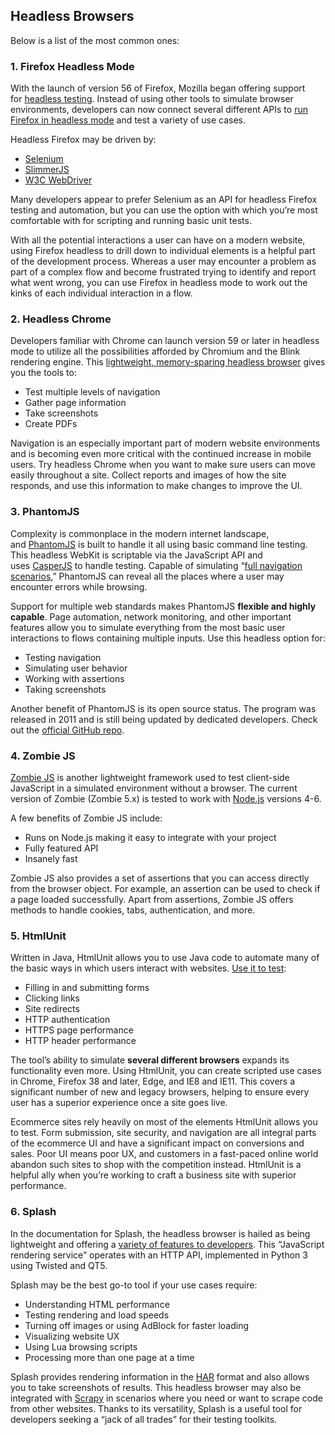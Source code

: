 ## Headless Browsers

Below is a list of the most common ones:

### 1. Firefox Headless Mode

With the launch of version 56 of Firefox, Mozilla began offering support for [headless testing](https://developer.mozilla.org/en-US/Firefox/Headless_mode). Instead of using other tools to simulate browser environments, developers can now connect several different APIs to [run Firefox in headless mode](https://intoli.com/blog/running-selenium-with-headless-firefox/) and test a variety of use cases.

Headless Firefox may be driven by:

*   [Selenium](https://www.seleniumhq.org/)
*   [SlimmerJS](https://slimerjs.org/)
*   [W3C WebDriver](https://www.w3.org/TR/webdriver/)

Many developers appear to prefer Selenium as an API for headless Firefox testing and automation, but you can use the option with which you’re most comfortable with for scripting and running basic unit tests.

With all the potential interactions a user can have on a modern website, using Firefox headless to drill down to individual elements is a helpful part of the development process. Whereas a user may encounter a problem as part of a complex flow and become frustrated trying to identify and report what went wrong, you can use Firefox in headless mode to work out the kinks of each individual interaction in a flow.

### 2. Headless Chrome

Developers familiar with Chrome can launch version 59 or later in headless mode to utilize all the possibilities afforded by Chromium and the Blink rendering engine. This [lightweight, memory-sparing headless browser](https://developers.google.com/web/updates/2017/04/headless-chrome) gives you the tools to:

*   Test multiple levels of navigation
*   Gather page information
*   Take screenshots
*   Create PDFs

Navigation is an especially important part of modern website environments and is becoming even more critical with the continued increase in mobile users. Try headless Chrome when you want to make sure users can move easily throughout a site. Collect reports and images of how the site responds, and use this information to make changes to improve the UI.

### 3. PhantomJS

Complexity is commonplace in the modern internet landscape, and [PhantomJS](http://phantomjs.org/) is built to handle it all using basic command line testing. This headless WebKit is scriptable via the JavaScript API and uses [CasperJS](http://casperjs.org/) to handle testing. Capable of simulating “[full navigation scenarios](https://blog.logrocket.com/introduction-to-headless-browser-testing-44b82310b27c),” PhantomJS can reveal all the places where a user may encounter errors while browsing.

Support for multiple web standards makes PhantomJS **flexible and highly capable**. Page automation, network monitoring, and other important features allow you to simulate everything from the most basic user interactions to flows containing multiple inputs. Use this headless option for:

*   Testing navigation
*   Simulating user behavior
*   Working with assertions
*   Taking screenshots

Another benefit of PhantomJS is its open source status. The program was released in 2011 and is still being updated by dedicated developers. Check out the [official GitHub repo](https://github.com/ariya/phantomjs/).

### 4. Zombie JS

[Zombie JS](http://zombie.js.org/) is another lightweight framework used to test client-side JavaScript in a simulated environment without a browser. The current version of Zombie (Zombie 5.x) is tested to work with [Node.js](https://nodejs.org/en/) versions 4-6.

A few benefits of Zombie JS include:

*   Runs on Node.js making it easy to integrate with your project
*   Fully featured API
*   Insanely fast

Zombie JS also provides a set of assertions that you can access directly from the browser object. For example, an assertion can be used to check if a page loaded successfully. Apart from assertions, Zombie JS offers methods to handle cookies, tabs, authentication, and more.

### 5. HtmlUnit

Written in Java, HtmlUnit allows you to use Java code to automate many of the basic ways in which users interact with websites. [Use it to test](https://en.wikipedia.org/wiki/HtmlUnit):

*   Filling in and submitting forms
*   Clicking links
*   Site redirects
*   HTTP authentication
*   HTTPS page performance
*   HTTP header performance

The tool’s ability to simulate **several different browsers** expands its functionality even more. Using HtmlUnit, you can create scripted use cases in Chrome, Firefox 38 and later, Edge, and IE8 and IE11\. This covers a significant number of new and legacy browsers, helping to ensure every user has a superior experience once a site goes live.

Ecommerce sites rely heavily on most of the elements HtmlUnit allows you to test. Form submission, site security, and navigation are all integral parts of the ecommerce UI and have a significant impact on conversions and sales. Poor UI means poor UX, and customers in a fast-paced online world abandon such sites to shop with the competition instead. HtmlUnit is a helpful ally when you’re working to craft a business site with superior performance.

### 6. Splash

In the documentation for Splash, the headless browser is hailed as being lightweight and offering a [variety of features to developers](https://splash.readthedocs.io/en/stable/). This “JavaScript rendering service” operates with an HTTP API, implemented in Python 3 using Twisted and QT5.

Splash may be the best go-to tool if your use cases require:

*   Understanding HTML performance
*   Testing rendering and load speeds
*   Turning off images or using AdBlock for faster loading
*   Visualizing website UX
*   Using Lua browsing scripts
*   Processing more than one page at a time

Splash provides rendering information in the [HAR](https://www.keycdn.com/support/har-viewer) format and also allows you to take screenshots of results. This headless browser may also be integrated with [Scrapy](https://scrapy.org/) in scenarios where you need or want to scrape code from other websites. Thanks to its versatility, Splash is a useful tool for developers seeking a “jack of all trades” for their testing toolkits.
